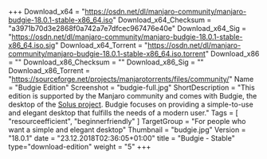 +++
Download_x64 = "https://osdn.net/dl/manjaro-community/manjaro-budgie-18.0.1-stable-x86_64.iso"
Download_x64_Checksum = "a3971b70d3e2868f0a742a7e7dfcec967476e40e"
Download_x64_Sig = "https://osdn.net/dl/manjaro-community/manjaro-budgie-18.0.1-stable-x86_64.iso.sig"
Download_x64_Torrent = "https://osdn.net/dl/manjaro-community/manjaro-budgie-18.0.1-stable-x86_64.iso.torrent"
Download_x86 = ""
Download_x86_Checksum = ""
Download_x86_Sig = ""
Download_x86_Torrent = "https://sourceforge.net/projects/manjarotorrents/files/community/"
Name = "Budgie Edition"
Screenshot = "budgie-full.jpg"
ShortDescription = "This edition is supported by the Manjaro community and comes with Budgie, the desktop of the [Solus project](https://solus-project.com/). Budgie focuses on providing a simple-to-use and elegant desktop that fulfills the needs of a modern user."
Tags = [ "resourceefficient", "beginnerfriendly" ]
TargetGroup = "For people who want a simple and elegant desktop"
Thumbnail = "budgie.jpg"
Version = "18.0.1"
date = "23.12.2018T02:36:05+01:00"
title = "Budgie - Stable"
type="download-edition"
weight = "5"
+++

